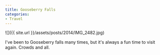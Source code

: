 ```yaml
---
title: Gooseberry Falls
categories:
- Travel
---
```


![]({{ site.url }}/assets/posts/2014/IMG_2482.jpg)
  



I've been to Gooseberry falls many times, but it's always a fun time to visit again. Crowds and all.
